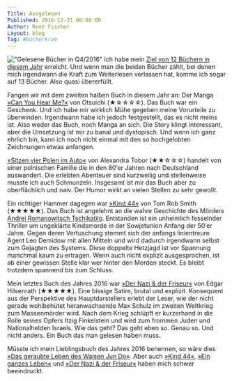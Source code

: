 ```yaml
---
Title: Ausgelesen
Published: 2016-12-31 00:00:00
Author: René Fischer
Layout: blog
Tag: #bücherkram
---
```

!["Gelesene Bücher in Q4/2016"](2016-12-31-21-12-46.jpg)
Ich habe mein [Ziel von 12 Büchern in diesem Jahr](/12-in-2016) erreicht. Und wenn man die beiden Bücher zählt, bei denen mich irgendwann die Kraft zum Weiterlesen verlassen hat, komme ich sogar auf 13 Bücher. Also quasi übererfüllt.

Fangen wir mit dem zweiten halben Buch in diesem Jahr an: Der Manga [»Can You Hear Me?«](http://www.egmont-manga.de/buch/can-you-hear-me/) von Otsuichi (★☆☆☆☆). Das Buch war ein Geschenk. Und ich habe mir wirklich Mühe gegeben meine Vorurteile zu überwinden. Irgendwann habe ich jedoch festgestellt, das es nicht meins ist. Also weder das Buch, noch Manga an sich. Die Story klingt interessant, aber die Umsetzung ist mir zu banal und dystopisch. Und wenn ich ganz ehrlich bin, kann ich noch nicht einmal mit den so hochgelobten Zeichnungen etwas anfangen.

[»Sitzen vier Polen im Auto«](http://www.buch.de/shop/home/verknuepfung/sitzen_vier_polen_im_auto/alexandra_tobor/EAN9783548283746/ID30570152.html) von Alexandra Tobor (★★☆☆☆) handelt von einer polnischen Familie die in den 80′er Jahren nach Deutschland auswandert. Die erlebten Abenteuer sind kurzweilig und stellenweise musste ich auch Schmunzeln. Insgesamt ist mir das Buch aber zu oberflächlich und naiv. Der Humor wirkt an vielen Stellen zu sehr gewollt.

Ein richtiger Hammer dagegen war [»Kind 44«](http://www.buch.de/shop/home/verknuepfung/kind_44/tom_rob_smith/EAN9783442481859/ID39192649.html) von Tom Rob Smith (★★★★★). Das Buch ist angelehnt an die wahre Geschichte des Mörders [Andrei Romanowitsch Tschikatilo](https://de.wikipedia.org/wiki/Andrei_Romanowitsch_Tschikatilo). Entstanden ist ein unheimlich fesselnder Thriller um ungeklärte Kindsmorde in der Sowjetunion Anfang der 50′er Jahre. Gegen deren Vertuschung stemmt sich der anfangs linientreure Agent Leo Demidow mit allen Mitteln und wird dadurch irgendwann selbst zum Gejagten des Systems. Diese doppelte Hetzjagd ist vor Spannung manchmal kaum zu ertragen. Wenn auch nicht explizit ausgesprochen, ist ab einer gewissen Stelle klar wer hinter den Morden steckt. Es bleibt trotzdem spannend bis zum Schluss.

Mein letztes Buch des Jahres 2016 war [»Der Nazi & der Friseur«](http://www.buch.de/shop/home/suchartikel/der_nazi_und_der_friseur/edgar_hilsenrath/EAN9783423134415/ID6399357.html) von Edgar Hilsenrath (★★★★★). Eine bissige Satire, brutal und explizit. Konsequent aus der Perspektive des Hauptdarstellers erlebt der Leser, wie der nicht gerade wohlbehütet heranwachsende Max Schulz im zweiten Weltkrieg zum Massenmörder wird. Nach dem Krieg schlüpft er kurzerhand in die Rolle seines Opfers Itzig Finkelstein und wird zum frommen Juden und Nationalhelden Israels. Wie das geht? Das geht eben so. Genau so. Und nicht anders. Ein Buch das man gelesen haben muss.

Müsste ich mein Lieblingsbuch des Jahres 2016 benennen, so wäre dies [»Das geraubte Leben des Waisen Jun Do«](http://www.buch.de/shop/home/verknuepfung/das_geraubte_leben_des_waisen_jun_do/adam_johnson/EAN9783518465226/ID37473612.html). Aber auch [»Kind 44«](http://www.buch.de/shop/home/verknuepfung/kind_44/tom_rob_smith/EAN9783442481859/ID39192649.html), [»Ein ganzes Leben«](http://www.buch.de/shop/home/verknuepfung/ein_ganzes_leben/robert_seethaler/EAN9783442482917/ID42435596.html) und [»Der Nazi & der Friseur«](http://www.buch.de/shop/home/suchartikel/der_nazi_und_der_friseur/edgar_hilsenrath/EAN9783423134415/ID6399357.html) haben mich schwer beeindruckt.
